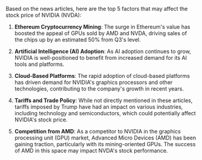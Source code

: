 Based on the news articles, here are the top 5 factors that may affect the stock price of NVIDIA (NVDA):

1. **Ethereum Cryptocurrency Mining**: The surge in Ethereum's value has boosted the appeal of GPUs sold by AMD and NVDA, driving sales of the chips up by an estimated 50% from Q3's level.

2. **Artificial Intelligence (AI) Adoption**: As AI adoption continues to grow, NVIDIA is well-positioned to benefit from increased demand for its AI tools and platforms.

3. **Cloud-Based Platforms**: The rapid adoption of cloud-based platforms has driven demand for NVIDIA's graphics processors and other technologies, contributing to the company's growth in recent years.

4. **Tariffs and Trade Policy**: While not directly mentioned in these articles, tariffs imposed by Trump have had an impact on various industries, including technology and semiconductors, which could potentially affect NVIDIA's stock price.

5. **Competition from AMD**: As a competitor to NVIDIA in the graphics processing unit (GPU) market, Advanced Micro Devices (AMD) has been gaining traction, particularly with its mining-oriented GPUs. The success of AMD in this space may impact NVDA's stock performance.